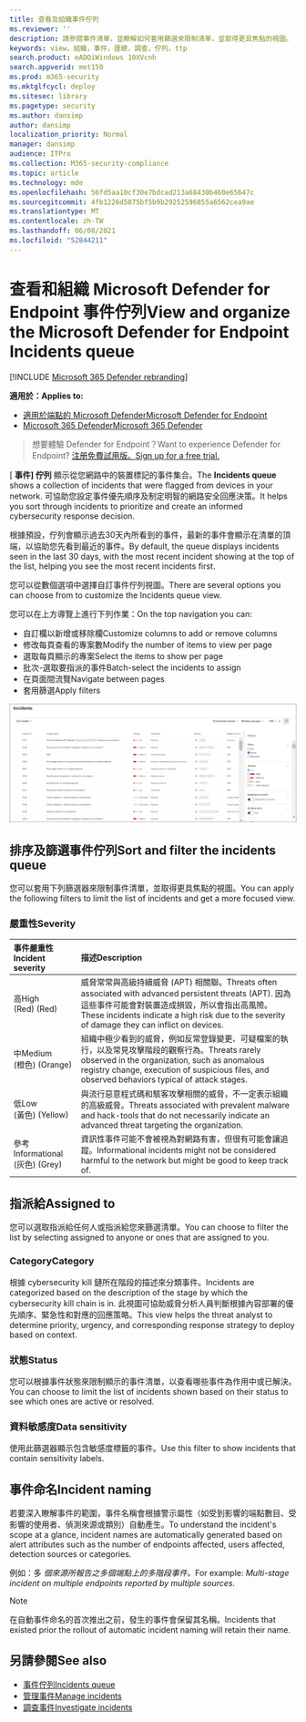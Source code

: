 ```yaml
---
title: 查看及組織事件佇列
ms.reviewer: ''
description: 請參閱事件清單，並瞭解如何套用篩選來限制清單，並取得更具焦點的視圖。
keywords: view，組織，事件，匯總，調查，佇列，ttp
search.product: eADQiWindows 10XVcnh
search.appverid: met150
ms.prod: m365-security
ms.mktglfcycl: deploy
ms.sitesec: library
ms.pagetype: security
ms.author: dansimp
author: dansimp
localization_priority: Normal
manager: dansimp
audience: ITPro
ms.collection: M365-security-compliance
ms.topic: article
ms.technology: mde
ms.openlocfilehash: 56fd5aa10cf30e7bdcad213a68430b460e65647c
ms.sourcegitcommit: 4fb1226d5875bf5b9b29252596855a6562cea9ae
ms.translationtype: MT
ms.contentlocale: zh-TW
ms.lasthandoff: 06/08/2021
ms.locfileid: "52844211"
---
```

# <a name="view-and-organize-the-microsoft-defender-for-endpoint-incidents-queue"></a><span data-ttu-id="9786c-104">查看和組織 Microsoft Defender for Endpoint 事件佇列</span><span class="sxs-lookup"><span data-stu-id="9786c-104">View and organize the Microsoft Defender for Endpoint Incidents queue</span></span>

[!INCLUDE [Microsoft 365 Defender rebranding](../../includes/microsoft-defender.md)]

<span data-ttu-id="9786c-105">**適用於：**</span><span class="sxs-lookup"><span data-stu-id="9786c-105">**Applies to:**</span></span>
- [<span data-ttu-id="9786c-106">適用於端點的 Microsoft Defender</span><span class="sxs-lookup"><span data-stu-id="9786c-106">Microsoft Defender for Endpoint</span></span>](https://go.microsoft.com/fwlink/?linkid=2154037)
- [<span data-ttu-id="9786c-107">Microsoft 365 Defender</span><span class="sxs-lookup"><span data-stu-id="9786c-107">Microsoft 365 Defender</span></span>](https://go.microsoft.com/fwlink/?linkid=2118804)

> <span data-ttu-id="9786c-108">想要體驗 Defender for Endpoint？</span><span class="sxs-lookup"><span data-stu-id="9786c-108">Want to experience Defender for Endpoint?</span></span> [<span data-ttu-id="9786c-109">注册免費試用版。</span><span class="sxs-lookup"><span data-stu-id="9786c-109">Sign up for a free trial.</span></span>](https://www.microsoft.com/microsoft-365/windows/microsoft-defender-atp?ocid=docs-wdatp-pullalerts-abovefoldlink) 

<span data-ttu-id="9786c-110">[ **事件] 佇列** 顯示從您網路中的裝置標記的事件集合。</span><span class="sxs-lookup"><span data-stu-id="9786c-110">The **Incidents queue** shows a collection of incidents that were flagged from devices in your network.</span></span> <span data-ttu-id="9786c-111">可協助您設定事件優先順序及制定明智的網路安全回應決策。</span><span class="sxs-lookup"><span data-stu-id="9786c-111">It helps you sort through incidents to prioritize and create an informed cybersecurity response decision.</span></span>

<span data-ttu-id="9786c-112">根據預設，佇列會顯示過去30天內所看到的事件，最新的事件會顯示在清單的頂端，以協助您先看到最近的事件。</span><span class="sxs-lookup"><span data-stu-id="9786c-112">By default, the queue displays incidents seen in the last 30 days, with the most recent incident showing at the top of the list, helping you see the most recent incidents first.</span></span>

<span data-ttu-id="9786c-113">您可以從數個選項中選擇自訂事件佇列視圖。</span><span class="sxs-lookup"><span data-stu-id="9786c-113">There are several options you can choose from to customize the Incidents queue view.</span></span> 

<span data-ttu-id="9786c-114">您可以在上方導覽上進行下列作業：</span><span class="sxs-lookup"><span data-stu-id="9786c-114">On the top navigation you can:</span></span>
- <span data-ttu-id="9786c-115">自訂欄以新增或移除欄</span><span class="sxs-lookup"><span data-stu-id="9786c-115">Customize columns to add or remove columns</span></span> 
- <span data-ttu-id="9786c-116">修改每頁查看的專案數</span><span class="sxs-lookup"><span data-stu-id="9786c-116">Modify the number of items to view per page</span></span>
- <span data-ttu-id="9786c-117">選取每頁顯示的專案</span><span class="sxs-lookup"><span data-stu-id="9786c-117">Select the items to show per page</span></span>
- <span data-ttu-id="9786c-118">批次-選取要指派的事件</span><span class="sxs-lookup"><span data-stu-id="9786c-118">Batch-select the incidents to assign</span></span> 
- <span data-ttu-id="9786c-119">在頁面間流覽</span><span class="sxs-lookup"><span data-stu-id="9786c-119">Navigate between pages</span></span>
- <span data-ttu-id="9786c-120">套用篩選</span><span class="sxs-lookup"><span data-stu-id="9786c-120">Apply filters</span></span>

![事件佇列的影像](images/atp-incident-queue.png)

## <a name="sort-and-filter-the-incidents-queue"></a><span data-ttu-id="9786c-122">排序及篩選事件佇列</span><span class="sxs-lookup"><span data-stu-id="9786c-122">Sort and filter the incidents queue</span></span>
<span data-ttu-id="9786c-123">您可以套用下列篩選器來限制事件清單，並取得更具焦點的視圖。</span><span class="sxs-lookup"><span data-stu-id="9786c-123">You can apply the following filters to limit the list of incidents and get a more focused view.</span></span>

### <a name="severity"></a><span data-ttu-id="9786c-124">嚴重性</span><span class="sxs-lookup"><span data-stu-id="9786c-124">Severity</span></span>

<span data-ttu-id="9786c-125">事件嚴重性</span><span class="sxs-lookup"><span data-stu-id="9786c-125">Incident severity</span></span> | <span data-ttu-id="9786c-126">描述</span><span class="sxs-lookup"><span data-stu-id="9786c-126">Description</span></span>
:---|:---
<span data-ttu-id="9786c-127">高</span><span class="sxs-lookup"><span data-stu-id="9786c-127">High</span></span> </br><span data-ttu-id="9786c-128"> (Red) </span><span class="sxs-lookup"><span data-stu-id="9786c-128">(Red)</span></span> | <span data-ttu-id="9786c-129">威脅常常與高級持續威脅 (APT) 相關聯。</span><span class="sxs-lookup"><span data-stu-id="9786c-129">Threats often associated with advanced persistent threats (APT).</span></span> <span data-ttu-id="9786c-130">因為這些事件可能會對裝置造成損毀，所以會指出高風險。</span><span class="sxs-lookup"><span data-stu-id="9786c-130">These incidents indicate a high risk due to the severity of damage they can inflict on devices.</span></span>
<span data-ttu-id="9786c-131">中</span><span class="sxs-lookup"><span data-stu-id="9786c-131">Medium</span></span> </br><span data-ttu-id="9786c-132"> (橙色) </span><span class="sxs-lookup"><span data-stu-id="9786c-132">(Orange)</span></span> | <span data-ttu-id="9786c-133">組織中極少看到的威脅，例如反常登錄變更、可疑檔案的執行，以及常見攻擊階段的觀察行為。</span><span class="sxs-lookup"><span data-stu-id="9786c-133">Threats rarely observed in the organization, such as anomalous registry change, execution of suspicious files, and observed behaviors typical of attack stages.</span></span>
<span data-ttu-id="9786c-134">低</span><span class="sxs-lookup"><span data-stu-id="9786c-134">Low</span></span> </br><span data-ttu-id="9786c-135"> (黃色) </span><span class="sxs-lookup"><span data-stu-id="9786c-135">(Yellow)</span></span> | <span data-ttu-id="9786c-136">與流行惡意程式碼和駭客攻擊相關的威脅，不一定表示組織的高級威脅。</span><span class="sxs-lookup"><span data-stu-id="9786c-136">Threats associated with prevalent malware and hack-tools that do not necessarily indicate an advanced threat targeting the organization.</span></span>
<span data-ttu-id="9786c-137">參考</span><span class="sxs-lookup"><span data-stu-id="9786c-137">Informational</span></span> </br><span data-ttu-id="9786c-138"> (灰色) </span><span class="sxs-lookup"><span data-stu-id="9786c-138">(Grey)</span></span> | <span data-ttu-id="9786c-139">資訊性事件可能不會被視為對網路有害，但很有可能會讓追蹤。</span><span class="sxs-lookup"><span data-stu-id="9786c-139">Informational incidents might not be considered harmful to the network but might be good to keep track of.</span></span>

## <a name="assigned-to"></a><span data-ttu-id="9786c-140">指派給</span><span class="sxs-lookup"><span data-stu-id="9786c-140">Assigned to</span></span>
<span data-ttu-id="9786c-141">您可以選取指派給任何人或指派給您來篩選清單。</span><span class="sxs-lookup"><span data-stu-id="9786c-141">You can choose to filter the list by selecting assigned to anyone or ones that are assigned to you.</span></span>

### <a name="category"></a><span data-ttu-id="9786c-142">Category</span><span class="sxs-lookup"><span data-stu-id="9786c-142">Category</span></span>
<span data-ttu-id="9786c-143">根據 cybersecurity kill 鏈所在階段的描述來分類事件。</span><span class="sxs-lookup"><span data-stu-id="9786c-143">Incidents are categorized based on the description of the stage by which the cybersecurity kill chain is in.</span></span> <span data-ttu-id="9786c-144">此視圖可協助威脅分析人員判斷根據內容部署的優先順序、緊急性和對應的回應策略。</span><span class="sxs-lookup"><span data-stu-id="9786c-144">This view helps the threat analyst to determine priority, urgency, and corresponding response strategy to deploy based on context.</span></span>

### <a name="status"></a><span data-ttu-id="9786c-145">狀態</span><span class="sxs-lookup"><span data-stu-id="9786c-145">Status</span></span>
<span data-ttu-id="9786c-146">您可以根據事件狀態來限制顯示的事件清單，以查看哪些事件為作用中或已解決。</span><span class="sxs-lookup"><span data-stu-id="9786c-146">You can choose to limit the list of incidents shown based on their status to see which ones are active or resolved.</span></span>

### <a name="data-sensitivity"></a><span data-ttu-id="9786c-147">資料敏感度</span><span class="sxs-lookup"><span data-stu-id="9786c-147">Data sensitivity</span></span>
<span data-ttu-id="9786c-148">使用此篩選器顯示包含敏感度標籤的事件。</span><span class="sxs-lookup"><span data-stu-id="9786c-148">Use this filter to show incidents that contain sensitivity labels.</span></span>

## <a name="incident-naming"></a><span data-ttu-id="9786c-149">事件命名</span><span class="sxs-lookup"><span data-stu-id="9786c-149">Incident naming</span></span>

<span data-ttu-id="9786c-150">若要深入瞭解事件的範圍，事件名稱會根據警示屬性（如受到影響的端點數目、受影響的使用者、偵測來源或類別）自動產生。</span><span class="sxs-lookup"><span data-stu-id="9786c-150">To understand the incident's scope at a glance, incident names are automatically generated based on alert attributes such as the number of endpoints affected, users affected, detection sources or categories.</span></span>

<span data-ttu-id="9786c-151">例如：多 *個來源所報告之多個端點上的多階段事件。*</span><span class="sxs-lookup"><span data-stu-id="9786c-151">For example: *Multi-stage incident on multiple endpoints reported by multiple sources.*</span></span>

> [!NOTE]
> <span data-ttu-id="9786c-152">在自動事件命名的首次推出之前，發生的事件會保留其名稱。</span><span class="sxs-lookup"><span data-stu-id="9786c-152">Incidents that existed prior the rollout of automatic incident naming will retain their name.</span></span>


## <a name="see-also"></a><span data-ttu-id="9786c-153">另請參閱</span><span class="sxs-lookup"><span data-stu-id="9786c-153">See also</span></span>
- [<span data-ttu-id="9786c-154">事件佇列</span><span class="sxs-lookup"><span data-stu-id="9786c-154">Incidents queue</span></span>](/microsoft-365/security/defender-endpoint/view-incidents-queue)
- [<span data-ttu-id="9786c-155">管理事件</span><span class="sxs-lookup"><span data-stu-id="9786c-155">Manage incidents</span></span>](manage-incidents.md)
- [<span data-ttu-id="9786c-156">調查事件</span><span class="sxs-lookup"><span data-stu-id="9786c-156">Investigate incidents</span></span>](investigate-incidents.md)

